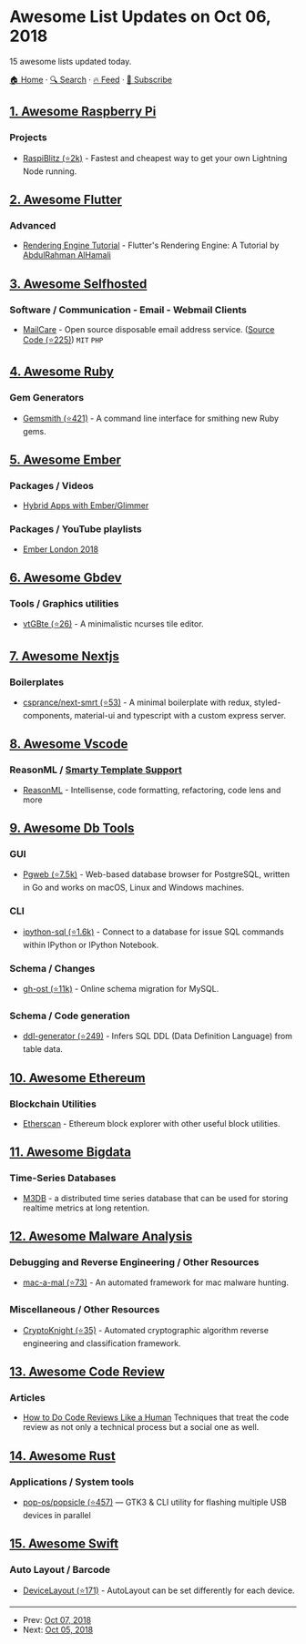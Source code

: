 # Awesome List Updates on Oct 06, 2018

15 awesome lists updated today.

[🏠 Home](/README.md) · [🔍 Search](https://test.trackawesomelist.com/search/) · [🔥 Feed](https://test.trackawesomelist.com/rss.xml) · [📮 Subscribe](https://trackawesomelist.us17.list-manage.com/subscribe?u=d2f0117aa829c83a63ec63c2f&id=36a103854c)



## [1. Awesome Raspberry Pi](/content/thibmaek/awesome-raspberry-pi/README.md)

### Projects

*   [RaspiBlitz (⭐2k)](https://github.com/rootzoll/raspiblitz) - Fastest and cheapest way to get your own Lightning Node running.

## [2. Awesome Flutter](/content/Solido/awesome-flutter/README.md)

### Advanced

*   [Rendering Engine Tutorial](https://medium.com/saugo360/flutters-rendering-engine-a-tutorial-part-1-e9eff68b825d) <!--claps:saugo360/flutters-rendering-engine-a-tutorial-part-1-e9eff68b825d--> - Flutter's Rendering Engine: A Tutorial by [AbdulRahman AlHamali](https://github.com/AbdulRahmanAlHamali/)

## [3. Awesome Selfhosted](/content/awesome-selfhosted/awesome-selfhosted/README.md)

### Software / Communication - Email - Webmail Clients

*   [MailCare](https://mailcare.io) - Open source disposable email address service. ([Source Code (⭐225)](https://github.com/mailcare/mailcare)) `MIT` `PHP`

## [4. Awesome Ruby](/content/markets/awesome-ruby/README.md)

### Gem Generators

*   [Gemsmith (⭐421)](https://github.com/bkuhlmann/gemsmith) - A command line interface for smithing new Ruby gems.

## [5. Awesome Ember](/content/ember-community-russia/awesome-ember/README.md)

### Packages / Videos

*   [Hybrid Apps with Ember/Glimmer](https://pusher.com/sessions/meetup/emberfest/hybrid-apps-with-emberglimmer)

### Packages / YouTube playlists

*   [Ember London 2018](https://www.youtube.com/watch?v=EcKaDu0xo_A\&list=PL8xuokhAnn4rUlol6aspg-VYetu9BLsWV)

## [6. Awesome Gbdev](/content/gbdev/awesome-gbdev/README.md)

### Tools / Graphics utilities

*   [vtGBte (⭐26)](https://github.com/paul-arutyunov/vtGBte) - A minimalistic ncurses tile editor.

## [7. Awesome Nextjs](/content/unicodeveloper/awesome-nextjs/README.md)

### Boilerplates

*   [csprance/next-smrt (⭐53)](https://github.com/csprance/next-smrt) - A minimal boilerplate with redux, styled-components, material-ui and typescript with a custom express server.

## [8. Awesome Vscode](/content/viatsko/awesome-vscode/README.md)

### ReasonML / [Smarty Template Support](https://marketplace.visualstudio.com/items?itemName=aswinkumar863.smarty-template-support)

*   [ReasonML](https://marketplace.visualstudio.com/items?itemName=jaredly.reason-vscode) - Intellisense, code formatting, refactoring, code lens and more

## [9. Awesome Db Tools](/content/mgramin/awesome-db-tools/README.md)

### GUI

*   [Pgweb (⭐7.5k)](https://github.com/sosedoff/pgweb) - Web-based database browser for PostgreSQL, written in Go and works on macOS, Linux and Windows machines.

### CLI

*   [ipython-sql (⭐1.6k)](https://github.com/catherinedevlin/ipython-sql) - Connect to a database for issue SQL commands within IPython or IPython Notebook.

### Schema / Changes

*   [gh-ost (⭐11k)](https://github.com/github/gh-ost) - Online schema migration for MySQL.

### Schema / Code generation

*   [ddl-generator (⭐249)](https://github.com/catherinedevlin/ddl-generator) - Infers SQL DDL (Data Definition Language) from table data.

## [10. Awesome Ethereum](/content/ttumiel/Awesome-Ethereum/README.md)

### Blockchain Utilities

*   [Etherscan](https://etherscan.io/) - Ethereum block explorer with other useful block utilities.

## [11. Awesome Bigdata](/content/newTendermint/awesome-bigdata/README.md)

### Time-Series Databases

*   [M3DB](http://m3db.github.io/m3/m3db/) - a distributed time series database that can be used for storing realtime metrics at long retention.

## [12. Awesome Malware Analysis](/content/rshipp/awesome-malware-analysis/README.md)

### Debugging and Reverse Engineering / Other Resources

*   [mac-a-mal (⭐73)](https://github.com/phdphuc/mac-a-mal) - An automated framework
    for mac malware hunting.

### Miscellaneous / Other Resources

*   [CryptoKnight (⭐35)](https://github.com/AbertayMachineLearningGroup/CryptoKnight) - Automated cryptographic algorithm reverse engineering and classification framework.

## [13. Awesome Code Review](/content/joho/awesome-code-review/README.md)

### Articles

*   [How to Do Code Reviews Like a Human](https://mtlynch.io/human-code-reviews-1/) Techniques that treat the code review as not only a technical process but a social one as well.

## [14. Awesome Rust](/content/rust-unofficial/awesome-rust/README.md)

### Applications / System tools

*   [pop-os/popsicle (⭐457)](https://github.com/pop-os/popsicle) — GTK3 & CLI utility for flashing multiple USB devices in parallel

## [15. Awesome Swift](/content/matteocrippa/awesome-swift/README.md)

### Auto Layout / Barcode

*   [DeviceLayout (⭐171)](https://github.com/cruisediary/DeviceLayout) - AutoLayout can be set differently for each device.

---

- Prev: [Oct 07, 2018](/content/2018/10/07/README.md)
- Next: [Oct 05, 2018](/content/2018/10/05/README.md)